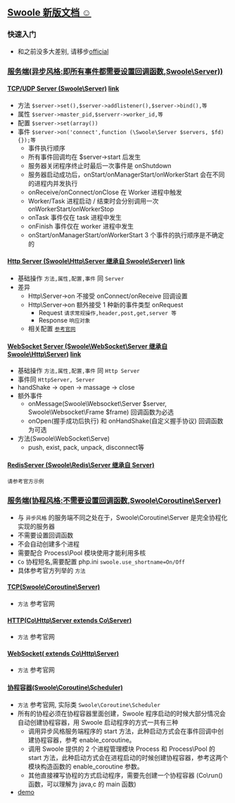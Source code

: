 ## [Swoole 新版文档 ☺](https://wiki.swoole.com/#/)

### 快速入门
* 和之前没多大差别, 请移步[official](../official)

### [服务端(异步风格:即所有事件都需要设置回调函数,Swoole\Server))](https://wiki.swoole.com/#/server/init)

#### [TCP/UDP Server (Swoole\Server)](TcpOrUdpServer.php) [link](https://wiki.swoole.com/#/server/tcp_init)
* 方法 `$server->set(),$server->addlistener(),$server->bind(),等`
* 属性 `$server->master_pid,$serverr->worker_id,等`
* 配置 `$server->set(array())`
* 事件 `$server->on('connect',function (\Swoole\Server $servers, $fd) {});等`
    * 事件执行顺序
    * 所有事件回调均在 $server->start 后发生
    * 服务器关闭程序终止时最后一次事件是 onShutdown
    * 服务器启动成功后，onStart/onManagerStart/onWorkerStart 会在不同的进程内并发执行
    * onReceive/onConnect/onClose 在 Worker 进程中触发
    * Worker/Task 进程启动 / 结束时会分别调用一次 onWorkerStart/onWorkerStop
    * onTask 事件仅在 task 进程中发生
    * onFinish 事件仅在 worker 进程中发生
    * onStart/onManagerStart/onWorkerStart 3 个事件的执行顺序是不确定的
    
#### [Http Server (Swoole\Http\Server 继承自 Swoole\Server)](HttpServer.php)  [link](https://wiki.swoole.com/#/http_server) 
* 基础操作 `方法,属性,配置,事件` 同 `Server`  
* 差异
    * Http\Server->on 不接受 onConnect/onReceive 回调设置
    * Http\Server->on 额外接受 1 种新的事件类型 onRequest
        * Request `请求常规操作,header,post,get,server 等`
        * Response `响应对象`
    * 相关配置 [`参考官网`](https://wiki.swoole.com/#/http_server?id=%e9%85%8d%e7%bd%ae%e9%80%89%e9%a1%b9)
        
#### [WebSocket Server  (Swoole\WebSocket\Server 继承自 Swoole\Http\Server)](WebSocketServer.php)   [link](https://wiki.swoole.com/#/websocket_server)
* 基础操作 `方法,属性,配置,事件` 同 `Http Server` 
* 事件同 `HttpServer, Server`
* handShake -> open -> massage -> close
* 额外事件
    * onMessage(Swoole\Websocket\Server  $server, Swoole\Websocket\Frame $frame) 回调函数为必选
    * onOpen(握手成功后执行) 和 onHandShake(自定义握手协议) 回调函数为可选 
* 方法(Swoole\WebSocket\Serve)
    * push, exist, pack, unpack, disconnect等  
    
#### [RedisServer (Swoole\Redis\Server 继承自 Server)](https://wiki.swoole.com/#/redis_server)
~~~
请参考官方示例
~~~    

### [服务端(协程风格:不需要设置回调函数,Swoole\Coroutine\Server)](https://wiki.swoole.com/#/server/co_init)
* 与 `异步风格` 的服务端不同之处在于，Swoole\Coroutine\Server 是完全协程化实现的服务器
* 不需要设置回调函数
* 不会自动创建多个进程
* 需要配合 Process\Pool 模块使用才能利用多核
* `Co` 协程短名,需要配置 php.ini `swoole.use_shortname=On/Off`
* 具体参考官方列举的 `方法`

#### [TCP(Swoole\Coroutine\Server)](TcpCo.php)
* `方法` 参考官网

#### [HTTP(Co\Http\Server extends Co\Server)](HttpCo.php)
* `方法` 参考官网

#### [WebSocket( extends Co\Http\Server)](WebSocketCo.php)
* `方法` 参考官网

#### [协程容器(Swoole\Coroutine\Scheduler)](https://wiki.swoole.com/#/coroutine/scheduler)
* `方法` 参考官网, 实际类 `Swoole\Coroutine\Scheduler`
* 所有的协程必须在协程容器里面创建，Swoole 程序启动的时候大部分情况会自动创建协程容器，用 Swoole 启动程序的方式一共有三种
    * 调用异步风格服务端程序的 start 方法，此种启动方式会在事件回调中创建协程容器，参考 enable_coroutine。
    * 调用 Swoole 提供的 2 个进程管理模块 Process 和 Process\Pool 的 start 方法，此种启动方式会在进程启动的时候创建协程容器，参考这两个模块构造函数的 enable_coroutine 参数。
    * 其他直接裸写协程的方式启动程序，需要先创建一个协程容器 (Co\run() 函数，可以理解为 java,c 的 main 函数)
* [demo](Scheduler.php)    